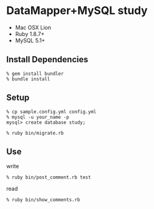 DataMapper+MySQL study
======================

* Mac OSX Lion
* Ruby 1.8.7+
* MySQL 5.1+


Install Dependencies
--------------------

    % gem install bundler
    % bundle install


Setup
-----

    % cp sample.config.yml config.yml
    % mysql -u your_name -p
    mysql> create database study;

    % ruby bin/migrate.rb


Use
---

write

    % ruby bin/post_comment.rb test

read

    % ruby bin/show_comments.rb
